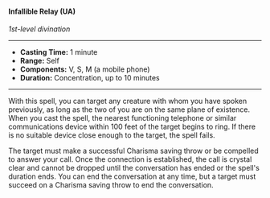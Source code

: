 #### Infallible Relay (UA)
*1st-level divination*
___
- **Casting Time:** 1 minute
- **Range:** Self
- **Components:** V, S, M (a mobile phone)
- **Duration:** Concentration, up to 10 minutes
___
With this spell, you can target any creature with whom you have spoken previously, as long as the two of you are on the same plane of existence. When you cast the spell, the nearest functioning telephone or similar communications device within 100 feet of the target begins to ring. If there is no suitable device close enough to the target, the spell fails.

The target must make a successful Charisma saving throw or be compelled to answer your call. Once the connection is established, the call is crystal clear and cannot be dropped until the conversation has ended or the spell's duration ends. You can end the conversation at any time, but a target must succeed on a Charisma saving throw to end the conversation.